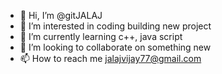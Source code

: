 - 👋 Hi, I’m @gitJALAJ
- 👀 I’m interested in coding building new project
- 🌱 I’m currently learning c++, java script
- 💞️ I’m looking to collaborate on something new 
- 📫 How to reach me jalajvijay77@gmail.com

<!---
gitJALAJ/gitJALAJ is a ✨ special ✨ repository because its `README.md` (this file) appears on your GitHub profile.
You can click the Preview link to take a look at your changes.
--->
